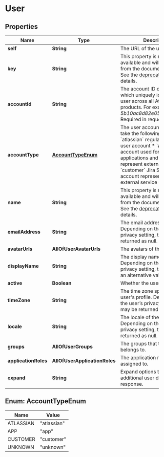 # User

## Properties
Name | Type | Description | Notes
------------ | ------------- | ------------- | -------------
**self** | **String** | The URL of the user. |  [optional]
**key** | **String** | This property is no longer available and will be removed from the documentation soon. See the [deprecation notice](https://developer.atlassian.com/cloud/jira/platform/deprecation-notice-user-privacy-api-migration-guide/) for details. |  [optional]
**accountId** | **String** | The account ID of the user, which uniquely identifies the user across all Atlassian products. For example, *5b10ac8d82e05b22cc7d4ef5*. Required in requests. |  [optional]
**accountType** | [**AccountTypeEnum**](#AccountTypeEnum) | The user account type. Can take the following values:   *  &#x60;atlassian&#x60; regular Atlassian user account  *  &#x60;app&#x60; system account used for Connect applications and OAuth to represent external systems  *  &#x60;customer&#x60; Jira Service Desk account representing an external service desk |  [optional]
**name** | **String** | This property is no longer available and will be removed from the documentation soon. See the [deprecation notice](https://developer.atlassian.com/cloud/jira/platform/deprecation-notice-user-privacy-api-migration-guide/) for details. |  [optional]
**emailAddress** | **String** | The email address of the user. Depending on the user’s privacy setting, this may be returned as null. |  [optional]
**avatarUrls** | **AllOfUserAvatarUrls** | The avatars of the user. |  [optional]
**displayName** | **String** | The display name of the user. Depending on the user’s privacy setting, this may return an alternative value. |  [optional]
**active** | **Boolean** | Whether the user is active. |  [optional]
**timeZone** | **String** | The time zone specified in the user&#x27;s profile. Depending on the user’s privacy setting, this may be returned as null. |  [optional]
**locale** | **String** | The locale of the user. Depending on the user’s privacy setting, this may be returned as null. |  [optional]
**groups** | **AllOfUserGroups** | The groups that the user belongs to. |  [optional]
**applicationRoles** | **AllOfUserApplicationRoles** | The application roles the user is assigned to. |  [optional]
**expand** | **String** | Expand options that include additional user details in the response. |  [optional]

<a name="AccountTypeEnum"></a>
## Enum: AccountTypeEnum
Name | Value
---- | -----
ATLASSIAN | &quot;atlassian&quot;
APP | &quot;app&quot;
CUSTOMER | &quot;customer&quot;
UNKNOWN | &quot;unknown&quot;
